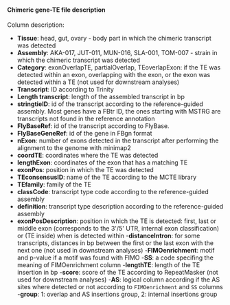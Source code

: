 #### Chimeric gene-TE file description

Column description:

- **Tissue**: head, gut, ovary - body part in which the chimeric transcript was detected
- **Assembly**: AKA-017, JUT-011, MUN-016, SLA-001, TOM-007 - strain in which the chimeric transcript was detected
- **Category**: exonOverlapTE, partialOverlap, TEoverlapExon: if the TE was detected within an exon, overlapping with the exon, or the exon was detected within a TE (not used for downstream analyses)
- **Transcript**: ID according to Trinity
- **Length transcript**: length of the assembled transcript in bp
- **stringtieID**: id of the transcript according to the reference-guided assembly. Most genes have a FBtr ID, the ones starting with MSTRG are transcripts not found in the reference annotation
- **FlyBaseRef**: id of the transcript according to FlyBase. 
- **FlyBaseGeneRef**: id of the gene in FBgn format
- **nExon**: number of exons detected in the transcript after performing the alignment to the genome with minimap2
- **coordTE**: coordinates where the TE was detected
- **lengthExon**: coordinates of the exon that has a matching TE
- **exonPos**: position in which the TE was detected
- **TEconsensusID**: name of the TE according to the MCTE library
- **TEfamily**: family of the TE
- **classCode**: transcript type code according to the reference-guided assembly
- **definition**: transcript type description according to the reference-guided assembly
- **exonPosDescription**: position in which the TE is detected: first, last or middle exon (corresponds to the 3'/5' UTR, internal exon classification) or (TE inside) when is detected within
-**distanceIntron**: for some transcripts, distances in bp between the first or the last exon with the next one (not used in downstream analyses)
-**FIMOenrichment**: motif and p-value if a motif was found with FIMO
-**SS**: a code specifing the meaning of FIMOenrichment column
-**lengthTE**: length of the TE insertion in bp
-**score**: score of the TE according to RepeatMasker (not used for downstream analyses)
-**AS**: logical column according if the AS sites where detected or not according to `FIMOenrichment` and `SS` columns
-**group**: 1: overlap and AS insertions group, 2: internal insertions group
